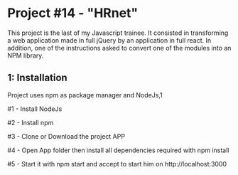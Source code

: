 # Project #14 - "HRnet"

This project is the last of my Javascript trainee. 
It consisted in transforming a web application made in full jQuery by an application in full react. In addition, one of the instructions asked to convert one of the modules into an NPM library. 

## 1: Installation

Project uses npm as package manager and NodeJs,1

#1 - Install NodeJs

#2 - Install npm

#3 - Clone or Download the project APP

#4 - Open App folder then install all dependencies required with npm install

#5 - Start it with npm start and accept to start him on http://localhost:3000
    
